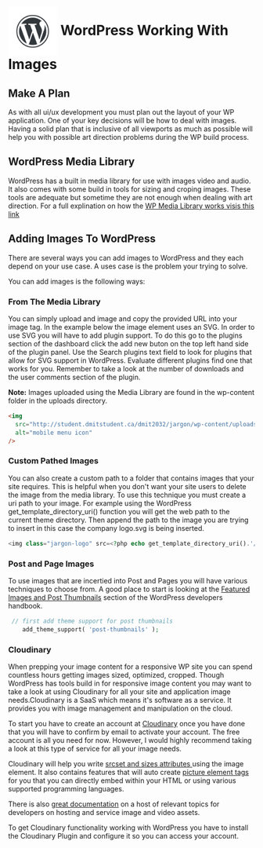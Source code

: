 # <img src="./assets/images/wordpress-water-mark.png" width="100" align="center"> WordPress Working With Images

## Make A Plan

As with all ui/ux development you must plan out the layout of your WP application. One of your key decisions will be how to deal with images. Having a solid plan that is inclusive of all viewports as much as possible will help you with possible art direction problems during the WP build process.

## WordPress Media Library

WordPress has a built in media library for use with images video and audio. It also comes with some build in tools for sizing and croping images. These tools are adequate but sometime they are not enough when dealing with art direction. For a full explination on how the [WP Media Library works visis this link](https://wordpress.org/support/article/media-library-screen/)

## Adding Images To WordPress

There are several ways you can add images to WordPress and they each depend on your use case. A uses case is the problem your trying to solve.

You can add images is the following ways:

### From The Media Library

You can simply upload and image and copy the provided URL into your image tag. In the example below the image element uses an SVG. In order to use SVG you will have to add plugin support. To do this go to the plugins section of the dashboard click the add new buton on the top left hand side of the plugin panel. Use the Search plugins text field to look for plugins that allow for SVG support in WordPress. Evaluate different plugins find one that works for you. Remember to take a look at the number of downloads and the user comments section of the plugin.

**Note:** Images uploaded using the Media Library are found in the wp-content folder in the uploads directory.

```html
<img
  src="http://student.dmitstudent.ca/dmit2032/jargon/wp-content/uploads/2019/10/bars.svg"
  alt="mobile menu icon"
/>
```

### Custom Pathed Images

You can also create a custom path to a folder that contains images that your site requires. This is helpful when you don't want your site users to delete the image from the media library. To use this technique you must create a uri path to your image. For example using the WordPress get_template_directory_uri() function you will get the web path to the current theme directory. Then append the path to the image you are trying to insert in this case the company logo.svg is being inserted.

```php
<img class="jargon-logo" src=<?php echo get_template_directory_uri().'/assets/icons/logo.svg'; ?> alt="jargon company logo">
```

### Post and Page Images

To use images that are incertied into Post and Pages you will have various techniques to choose from. A good place to start is looking at the [Featured Images and Post Thumbnails](https://developer.wordpress.org/themes/functionality/featured-images-post-thumbnails/) section of the WordPress developers handbook.

```php
 // first add theme support for post thumbnails
    add_theme_support( 'post-thumbnails' );
```

### Cloudinary

When prepping your image content for a responsive WP site you can spend countless hours getting images sized, optimized, cropped. Though WordPress has tools build in for responsive image content you may want to take a look at using Cloudinary for all your site and application image needs.Cloudinary is a SaaS which means it's software as a service. It provides you with image management and manipulation on the cloud.

To start you have to create an account at [Cloudinary](https://res.cloudinary.com) once you have done that you will have to confirm by email to activate your account. The free account is all you need for now. However, I would highly recommend taking a look at this type of service for all your image needs.

Cloudinary will help you write [srcset and sizes attributes ](https://cloudinary.com/blog/responsive_images_with_srcset_sizes_and_cloudinary) using the image element. It also contains features that will auto create [picture element tags](https://cloudinary.com/blog/automatically_art_directed_responsive_images) for you that you can directly embed within your HTML or using various supported programming languages.

There is also [great documentation](https://cloudinary.com/documentation/responsive_images) on a host of relevant topics for developers on hosting and service image and video assets.

To get Cloudinary functionality working with WordPress you have to install the Cloudinary Plugin and configure it so you can access your account.
